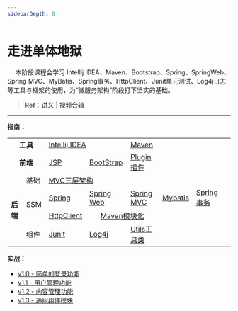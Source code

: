 ```yaml
---
sidebarDepth: 0
---
```

# 走进单体地狱

​	　本阶段课程会学习 Intellij IDEA、Maven、Bootstrap、Spring、SpringWeb、Spring MVC、MyBatis、Spring事务、HttpClient、Junit单元测试、Log4j日志 等工具与框架的使用，为“微服务架构”阶段打下坚实的基础。

> **Ref**：[讲义](https://www.funtl.com/zh/guide/%E8%B5%B0%E5%90%91%E5%8D%95%E4%BD%93%E5%9C%B0%E7%8B%B1.html) | [视频合辑](https://www.bilibili.com/video/av29299488) 



<hr>

**指南：**

<table>
    <tr>
        <td colspan="2" align="center"><b>工具</b></td> 
        <td colspan="2" ><a href="./idea.html" target="_blank">Intellij IDEA</a></td> 
        <td><a href="./maven.html" target="_blank">Maven</a></td>
        <td></td> 
        <td></td> 
   </tr>
   <tr>
        <td colspan="2" align="center"><b>前端</b></td> 
        <td><a href="./jsp.html" target="_blank">JSP</a></td>
        <td><a href="./bootstrap.html" target="_blank">BootStrap</a></td>
        <td><a href="./plugin.html" target="_blank">Plugin插件</a></td>
        <td></td> 
        <td></td> 
   </tr>
    <tr>
        <td rowspan="4"><b>后端</b></td>    
        <td>基础</td>
        <td colspan="2"><a href="./mvc.html" target="_blank">MVC三层架构</a></td> 
	<td></td> 
        <td></td> 
        <td></td> 
    </tr>
    <tr>
    	<td rowspan="2">SSM</td>
    	<td><a href="./spring.html" target="_blank">Spring</a></td>
        <td><a href="./springweb.html" target="_blank">Spring Web</a></td>  
        <td><a href="./springmvc.html" target="_blank">Spring MVC</a></td>  
        <td><a href="./mybatis.html" target="_blank">Mybatis</a></td> 
        <td><a href="./springtransaction.html" target="_blank">Spring事务</a></td>
    </tr>
    <tr>
        <td ><a href="" target="_blank">HttpClient</a></td> 
        <td colspan="2" align="center"><a href="" target="_blank">Maven模块化</a></td> 
        <td></td> 
        <td></td> 
    </tr>
    <tr>
    	<td>组件</td>
        <td><a href="./junit.html" target="_blank">Junit</a></td>
        <td><a href="./log4j.html" target="_blank">Log4j</a></td>  
        <td><a href="./utils.html" target="_blank">Utils工具类</a></td>  
        <td></td> 
        <td></td>
        <td></td> 
    </tr>
</table>



**实战：**

- <a href="../myshop/myshop-login.html" target="_blank">v1.0 - 简单的登录功能</a>
- <a href="../myshop/myshop-ssm-user.html" target="_blank">v1.1 - 用户管理功能</a>
- <a href="../myshop/myshop-ssm-content.html" target="_blank">v1.2 - 内容管理功能</a>
- <a href="../myshop/myshop-ssm-common.html" target="_blank">v1.3 - 通用组件模块</a>

